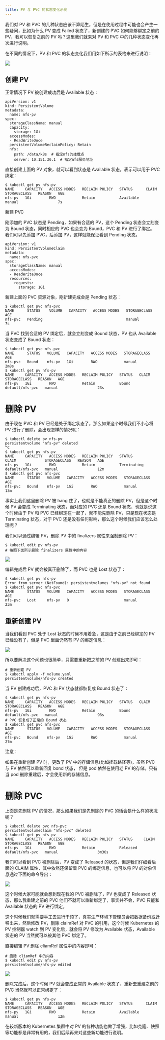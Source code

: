 ```yaml
---
title: PV 与 PVC 的状态变化示例
---
```


我们对 PV 和 PVC 的几种状态应该不算陌生，但是在使用过程中可能也会产生一些疑问，比如为什么 PV 变成 Failed 状态了，新创建的 PVC 如何能够绑定之前的 PV，我可以恢复之前的 PV 吗？这里我们就来对 PV 和 PVC 中的几种状态变化再次进行说明。

在不同的情况下，PV 和 PVC 的状态变化我们用如下所示的表格来进行说明：

![](https://notes-learning.oss-cn-beijing.aliyuncs.com/pgwrrw/1616117616149-71a6984a-0f21-4cad-b88b-0c28174b4a8b.jpeg)

## 创建 PV

正常情况下 PV 被创建成功后是 Available 状态：

    apiVersion: v1
    kind: PersistentVolume
    metadata:
      name: nfs-pv
    spec:
      storageClassName: manual
      capacity:
        storage: 1Gi
      accessModes:
      - ReadWriteOnce
      persistentVolumeReclaimPolicy: Retain
      nfs:
        path: /data/k8s  # 指定nfs的挂载点
        server: 10.151.30.1  # 指定nfs服务地址

直接创建上面的 PV 对象，就可以看到状态是 Available 状态，表示可以用于 PVC 绑定：

    $ kubectl get pv nfs-pv
    NAME     CAPACITY   ACCESS MODES   RECLAIM POLICY   STATUS      CLAIM   STORAGECLASS   REASON   AGE
    nfs-pv   1Gi        RWO            Retain           Available           manual                  7s

新建 PVC

刚添加的 PVC 状态是 Pending，如果有合适的 PV，这个 Pending 状态会立刻变为 Bound 状态，同时相应的 PVC 也会变为 Bound，PVC 和 PV 进行了绑定。 我们可以先添加 PVC，后添加 PV，这样就能保证看到 Pending 状态。

    apiVersion: v1
    kind: PersistentVolumeClaim
    metadata:
      name: nfs-pvc
    spec:
      storageClassName: manual
      accessModes:
      - ReadWriteOnce
      resources:
        requests:
          storage: 1Gi

新建上面的 PVC 资源对象，刚新建完成会是 Pending 状态：

    $ kubectl get pvc nfs-pvc
    NAME      STATUS    VOLUME   CAPACITY   ACCESS MODES   STORAGECLASS   AGE
    nfs-pvc   Pending                                      manual         7s

当 PVC 找到合适的 PV 绑定后，就会立刻变成 Bound 状态，PV 也从 Available 状态变成了 Bound 状态：

    $ kubectl get pvc nfs-pvc
    NAME      STATUS   VOLUME   CAPACITY   ACCESS MODES   STORAGECLASS   AGE
    nfs-pvc   Bound    nfs-pv   1Gi        RWO            manual         2m8s
    $ kubectl get pv nfs-pv
    NAME     CAPACITY   ACCESS MODES   RECLAIM POLICY   STATUS   CLAIM             STORAGECLASS   REASON   AGE
    nfs-pv   1Gi        RWO            Retain           Bound    default/nfs-pvc   manual                  23s

# 删除 PV

由于现在 PVC 和 PV 已经是处于绑定状态了，那么如果这个时候我们不小心将 PV 进行了删除，会出现怎样的情况呢：

    $ kubectl delete pv nfs-pv
    persistentvolume "nfs-pv" deleted
    ^C
    $ kubectl get pv nfs-pv
    NAME     CAPACITY   ACCESS MODES   RECLAIM POLICY   STATUS        CLAIM             STORAGECLASS   REASON   AGE
    nfs-pv   1Gi        RWO            Retain           Terminating   default/nfs-pvc   manual                  12m
    $ kubectl get pvc nfs-pvc
    NAME      STATUS   VOLUME   CAPACITY   ACCESS MODES   STORAGECLASS   AGE
    nfs-pvc   Bound    nfs-pv   1Gi        RWO            manual         13m

事实上我们这里删除 PV 被 hang 住了，也就是不能真正的删除 PV，但是这个时候 PV 会变成 Terminating 状态，而对应的 PVC 还是 Bound 状态，也就是说这个时候由于 PV 和 PVC 已经绑定在一起了，就不能先删除 PV，只是现在状态是 Terminating 状态，对于 PVC 还是没有任何影响，那么这个时候我们应该怎么处理呢？

我们可以通过编辑 PV，删除 PV 中的 finalizers 属性来强制删除 PV：

    $ kubectl edit pv nfs-pv
    # 按照下面所示删除 finalizers 属性中的内容

![](https://notes-learning.oss-cn-beijing.aliyuncs.com/pgwrrw/1616117616169-0dbd4e70-867e-4d9b-b3b6-d3e167e91bd3.jpeg)

编辑完成后 PV 就会被真正删除了，而 PVC 也是 Lost 状态了：

    $ kubectl get pv nfs-pv
    Error from server (NotFound): persistentvolumes "nfs-pv" not found
    $ kubectl get pvc nfs-pvc
    NAME      STATUS   VOLUME   CAPACITY   ACCESS MODES   STORAGECLASS   AGE
    nfs-pvc   Lost     nfs-pv   0                         manual         23m

## 重新创建 PV

当我们看到 PVC 处于 Lost 状态的时候不用着急，这是由于之前已经绑定的 PV 已经没有了，但是 PVC 里面仍然有 PV 的绑定信息：

![](https://notes-learning.oss-cn-beijing.aliyuncs.com/pgwrrw/1616117616288-b11a48ca-e102-4df8-8a21-40e6e7fee3c4.jpeg)

所以要解决这个问题也很简单，只需要重新把之前的 PV 创建出来即可：

    # 重新创建 PV
    $ kubectl apply -f volume.yaml
    persistentvolume/nfs-pv created

当 PV 创建成功后，PVC 和 PV 状态就都恢复成 Bound 状态了：

    $ kubectl get pv nfs-pv
    NAME     CAPACITY   ACCESS MODES   RECLAIM POLICY   STATUS   CLAIM             STORAGECLASS   REASON   AGE
    nfs-pv   1Gi        RWO            Retain           Bound    default/nfs-pvc   manual                  93s
    # PVC 恢复成了正常的 Bound 状态
    $ kubectl get pvc nfs-pvc
    NAME      STATUS   VOLUME   CAPACITY   ACCESS MODES   STORAGECLASS   AGE
    nfs-pvc   Bound    nfs-pv   1Gi        RWO            manual         27m

注意：

如果在重新创建 PV 时，更改了 PV 中的存储信息(比如挂载路径等)，虽然 PVC 与 PV 依然可以重新回复 bond 状态， 但是 pod 依然在使用老 PV 的存储。只有当 pod 删除重建后，才会使用新的存储信息。

# 删除 PVC

上面是先删除 PV 的情况，那么如果我们是先删除的 PVC 的话会是什么样的状况呢？

    $ kubectl delete pvc nfs-pvc
    persistentvolumeclaim "nfs-pvc" deleted
    $ kubectl get pv nfs-pv
    NAME     CAPACITY   ACCESS MODES   RECLAIM POLICY   STATUS     CLAIM             STORAGECLASS   REASON   AGE
    nfs-pv   1Gi        RWO            Retain           Released   default/nfs-pvc   manual                  3m36s

我们可以看到 PVC 被删除后，PV 变成了 Released 的状态，但是我们仔细看后面的 CLAIM 属性，其中依然还保留着 PVC 的绑定信息，也可以将 PV 的对象信息通过下面的命令导出：

![](https://notes-learning.oss-cn-beijing.aliyuncs.com/pgwrrw/1616117616394-3a5c5f7c-d59c-4863-a816-e69c3a8e0dac.jpeg)

这个时候大家可能就会想到现在我的 PVC 被删除了，PV 也变成了 Released 状态，那么我重建之前的 PVC 他们不就可以重新绑定了，事实并不会，PVC 只能和 Available 状态的 PV 进行绑定。

这个时候我们就需要手工去进行干预了，真实生产环境下管理员会把数据备份或迁移出来，然后修改 PV，删除 claimRef 对 PVC 的引用，这个时候 Kubernetes 的 PV 控制器 watch 到 PV 变化后，就会将 PV 修改为 Available 状态，Available 状态的 PV 当然就可以被其他 PVC 绑定了。

直接编辑 PV 删除 cliamRef 属性中的内容即可：

    # 删除 cliamRef 中的内容
    $ kubectl edit pv nfs-pv
    persistentvolume/nfs-pv edited

![](https://notes-learning.oss-cn-beijing.aliyuncs.com/pgwrrw/1616117616197-9ff2f01c-83a8-4ca5-8975-87770aec1861.jpeg)

删除完成后，这个时候 PV 就会变成正常的 Available 状态了，重新去重建之前的 PVC 当然就可以正常绑定了：

    $ kubectl get pv nfs-pv
    NAME     CAPACITY   ACCESS MODES   RECLAIM POLICY   STATUS      CLAIM   STORAGECLASS   REASON   AGE
    nfs-pv   1Gi        RWO            Retain           Available           manual                  12m

在较新版本的 Kubernetes 集群中对 PV 的各种功能也做了增强，比如克隆、快照等功能都是非常有用的，我们后续再来对这些新功能进行说明。
